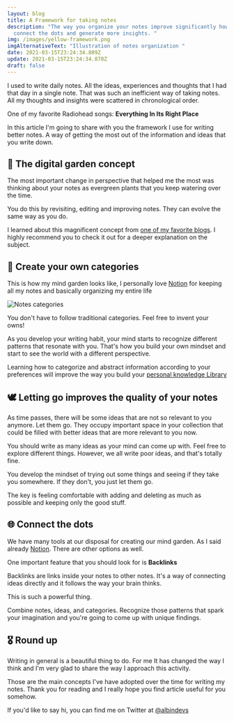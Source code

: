 ```yaml
---
layout: blog
title: A Framework for taking notes
description: "The way you organize your notes improve significantly how you
  connect the dots and generate more insights. "
img: /images/yellow-framework.png
imgAlternativeText: "Illustration of notes organization "
date: 2021-03-15T23:24:34.809Z
update: 2021-03-15T23:24:34.870Z
draft: false
---
```

I used to write daily notes. All the ideas, experiences and thoughts that I had that day in a single note. That was such an inefficient way of taking notes. All my thoughts and insights were scattered in chronological order.

One of my favorite Radiohead songs: **Everything In Its Right Place**

In this article I'm going to share with you the framework I use for writing better notes. A way of getting the most out of the information and ideas that you write down.

## 🌳 The digital garden concept

The most important change in perspective that helped me the most was thinking about your notes as evergreen plants that you keep watering over the time. 

You do this by revisiting, editing and improving notes. They can evolve the same way as you do.

I learned about this magnificent concept from [one of my favorite blogs](https://nesslabs.com/digital-garden-set-up). I highly recommend you to check it out for a deeper explanation on the subject.

## 🧮 Create your own categories

This is how my mind garden looks like, I personally love [Notion](notion.so) for keeping all my notes and basically organizing my entire life

![Notes categories](/images/screenshot_2021-03-15-notion-–-the-all-in-one-workspace-for-your-notes-tasks-wikis-and-databases-.png)

You don't have to follow traditional categories. Feel free to invent your owns!

As you develop your writing habit, your mind starts to recognize different patterns that resonate with you. That's how you build your own mindset and start to see the world with a different perspective.

Learning how to categorize and abstract information according to your preferences will improve the way you build your [personal knowledge Library](https://en.wikipedia.org/wiki/Personal_knowledge_management)

## 🕊️ Letting go improves the quality of your notes

As time passes, there will be some ideas that are not so relevant to you anymore. Let them go. They occupy important space in your collection that could be filled with better ideas that are more relevant to you now.

You should write as many ideas as your mind can come up with. Feel free to explore different things. However, we all write poor ideas, and that's totally fine.

You develop the mindset of trying out some things and seeing if they take you somewhere. If they don't, you just let them go.

The key is feeling comfortable with adding and deleting as much as possible and keeping only the good stuff.

## 🌐 Connect the dots

We have many tools at our disposal for creating our mind garden. As I said already [Notion](notion.so). There are other options as well. 

One important feature that you should look for is **Backlinks**

Backlinks are links inside your notes to other notes. It's a way of connecting ideas directly and it follows the way your brain thinks.

This is such a powerful thing.

Combine notes, ideas, and categories. Recognize those patterns that spark your imagination and you're going to come up with unique findings.

## 🎖️ Round up

Writing in general is a beautiful thing to do. For me It has changed the way I think and I'm very glad to share the way I approach this activity.

Those are the main concepts I've have adopted over the time for writing my notes. Thank you for reading and I really hope you find article useful for you somehow. 

If you'd like to say hi, you can find me on Twitter at [@albindevs](https://twitter.com/albindevs)